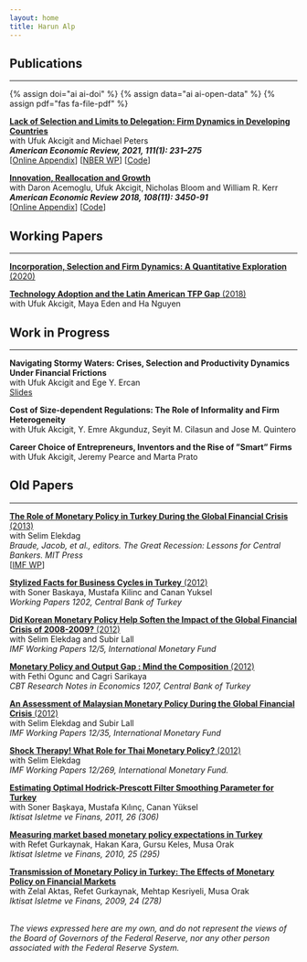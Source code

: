 ```yaml
---
layout: home
title: Harun Alp
---
```



## Publications
----------------

{% assign doi="ai ai-doi" %}
{% assign data="ai ai-open-data" %}
{% assign pdf="fas fa-file-pdf" %}

<a href="assets/papers/aer.20180555.pdf">**Lack of Selection and Limits to Delegation: Firm Dynamics in Developing Countries**</a><br>
with Ufuk Akcigit and Michael Peters <br>
_**American Economic Review, 2021, 111(1): 231–275**_ <br>
[<a href="assets/papers/aap2021_online_appendix.pdf" target="_blank">Online Appendix</a>]
[<a href="https://www.nber.org/papers/w21905" target="_blank">NBER WP</a>]
[<a href="https://github.com/aharoun/AAP2020" target="_blank">Code</a>]

<a href="assets/papers/aer.20130470.pdf">**Innovation, Reallocation and Growth**</a><br>
with Daron Acemoglu, Ufuk Akcigit, Nicholas Bloom and William R. Kerr <br>
_**American Economic Review 2018, 108(11): 3450-91**_<br>
[<a href="assets/papers/AAABK_OnlineAppendix.pdf" target="_blank">Online Appendix</a>]
[<a href="https://github.com/aharoun/AAABK2018" target="_blank">Code</a>]

## Working Papers
----------------

<a href="assets/papers/jmpAlp-latest.pdf">**Incorporation, Selection and Firm Dynamics: A Quantitative Exploration** (2020)</a>

<a href=" ">**Technology Adoption and the Latin American TFP Gap** (2018)</a><br>
with Ufuk Akcigit, Maya Eden and Ha Nguyen

## Work in Progress
----------------


**Navigating Stormy Waters: Crises, Selection and Productivity Dynamics Under Financial Frictions**<br>
with Ufuk Akcigit and Ege Y. Ercan<br>
<a href="assets/papers/AAE_slides.pdf">Slides</a>


**Cost of Size-dependent Regulations: The Role of Informality and Firm Heterogeneity** <br>
with Ufuk Akcigit, Y. Emre Akgunduz, Seyit M. Cilasun and Jose M. Quintero

**Career Choice of Entrepreneurs, Inventors and the Rise of ”Smart” Firms** <br>
with Ufuk Akcigit, Jeremy Pearce and Marta Prato


## Old Papers
----------------

<a href="https://mitpress.universitypressscholarship.com/view/10.7551/mitpress/9780262018340.001.0001/upso-9780262018340-chapter-3"> **The Role of Monetary Policy in Turkey During the Global Financial Crisis** (2013)</a><br>
with Selim Elekdag <br>
_Braude, Jacob, et al., editors. The Great Recession: Lessons for Central Bankers. MIT Press_<br>
[<a href="https://www.imf.org/en/Publications/WP/Issues/2016/12/31/The-Role-of-Monetary-Policy-in-Turkey-During-the-Global-Financial-Crisis-25005" target="_blank">IMF WP</a>]


<a href="https://www.tcmb.gov.tr/wps/wcm/connect/ec4e33f3-88b1-4c5b-a410-32d4bbbbdf22/WP1202.pdf?MOD=AJPERES&CACHEID=ROOTWORKSPACE-ec4e33f3-88b1-4c5b-a410-32d4bbbbdf22-m3fw5XW">**Stylized Facts for Business Cycles in Turkey** (2012)</a><br>
with Soner Baskaya, Mustafa Kilinc and Canan Yuksel<br>
_Working Papers 1202, Central Bank of Turkey_

<a href="https://www.imf.org/en/Publications/WP/Issues/2016/12/31/Did-Korean-Monetary-Policy-Help-Soften-the-Impact-of-the-Global-Financial-Crisis-of-2008-2009-25519">**Did Korean Monetary Policy Help Soften the Impact of the Global Financial Crisis of 2008-2009?** (2012)</a><br>
with Selim Elekdag and Subir Lall <br>
_IMF Working Papers 12/5, International Monetary Fund_

<a href="https://www.tcmb.gov.tr/wps/wcm/connect/a5fa0714-922d-42f4-8c3d-61db45b13f61/EN1207eng.pdf?MOD=AJPERES&CACHEID=ROOTWORKSPACE-a5fa0714-922d-42f4-8c3d-61db45b13f61-m3fw554">**Monetary Policy and Output Gap : Mind the Composition** (2012)</a><br>
with Fethi Ogunc and Cagri Sarikaya <br> 
_CBT Research Notes in Economics 1207, Central Bank of Turkey_

<a href="https://www.imf.org/en/Publications/WP/Issues/2016/12/31/An-Assessment-of-Malaysian-Monetary-Policy-During-the-Global-Financial-Crisis-of-2008-09-25685">**An Assessment of Malaysian Monetary Policy During the Global Financial Crisis** (2012)</a><br>
with Selim Elekdag and Subir Lall <br> 
_IMF Working Papers 12/35, International Monetary Fund_

<a href="https://www.imf.org/en/Publications/WP/Issues/2016/12/31/Shock-Therapy-What-Role-for-Thai-Monetary-Policy-40089">**Shock Therapy! What Role for Thai Monetary Policy?** (2012)</a><br>
with Selim Elekdag <br>
_IMF Working Papers 12/269, International Monetary Fund._ 

<a href="https://www.tcmb.gov.tr/wps/wcm/connect/61089808-d70c-4ec8-8ff4-d1e1ad6e4efa/EN1103eng.pdf?MOD=AJPERES&CACHEID=ROOTWORKSPACE-61089808-d70c-4ec8-8ff4-d1e1ad6e4efa-m3fw4Um"> **Estimating Optimal Hodrick-Prescott Filter Smoothing Parameter for Turkey**</a><br>
with Soner Başkaya, Mustafa Kılınç, Canan Yüksel <br>
_Iktisat Isletme ve Finans, 2011, 26 (306)_

<a href="assets/papers/AKKRGO.pdf"> **Measuring market based monetary policy expectations in Turkey**</a><br>
with Refet Gurkaynak, Hakan Kara, Gursu Keles, Musa Orak <br>
_Iktisat Isletme ve Finans, 2010, 25 (295)_

<a href="https://www.tcmb.gov.tr/wps/wcm/connect/24f3d2a2-2e0f-4eea-8f11-056f90ac2142/WP0811.pdf?MOD=AJPERES&CACHEID=ROOTWORKSPACE-24f3d2a2-2e0f-4eea-8f11-056f90ac2142-m3fw5Pc"> **Transmission of Monetary Policy in Turkey: The Effects of Monetary Policy on Financial Markets**</a><br>
with Zelal Aktas, Refet Gurkaynak, Mehtap Kesriyeli, Musa Orak <br>
_Iktisat Isletme ve Finans, 2009, 24 (278)_
<br>
<br>

*The views expressed here are my own, and do not represent the views of the Board of Governors of the Federal Reserve, nor any other person associated with the Federal Reserve System.*